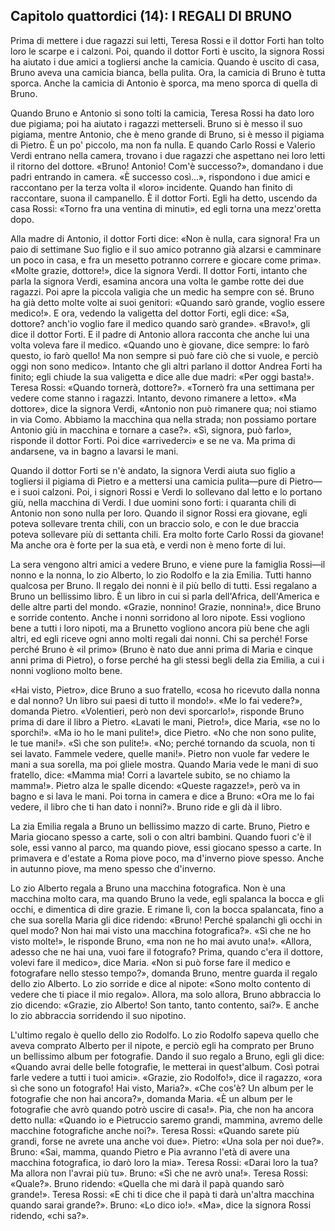 ## Capitolo quattordici (14): I REGALI DI BRUNO

Prima di mettere i due ragazzi sui letti, Teresa Rossi e il dottor Forti han tolto loro le scarpe e i calzoni. Poi, quando il dottor Forti è uscito, la signora Rossi ha aiutato i due amici a togliersi anche la camicia. Quando è uscito di casa, Bruno aveva una camicia bianca, bella pulita. Ora, la camicia di Bruno è tutta sporca. Anche la camicia di Antonio è sporca, ma meno sporca di quella di Bruno.

Quando  Bruno e Antonio si sono tolti la camicia, Teresa Rossi ha dato loro due pigiama; poi ha aiutato i ragazzi metterseli. Bruno si è messo il suo pigiama, mentre Antonio, che è meno grande di Bruno, si è messo il pigiama di Pietro. È un po' piccolo, ma non fa nulla. E quando Carlo Rossi e Valerio Verdi entrano nella camera, trovano i due ragazzi che aspettano nei loro letti il ritorno del dottore. «Bruno! Antonio! Com'è successo?», domandano i due padri entrando in camera. «È successo così...», rispondono i due amici e raccontano per la terza volta il «loro» incidente. Quando han finito di raccontare, suona il campanello. È il dottor Forti. Egli ha detto, uscendo da casa Rossi: «Torno fra una ventina di minuti», ed egli torna una mezz'oretta dopo.

Alla madre di Antonio, il dottor Forti dice: «Non è nulla, cara signora! Fra un paio di settimane Suo figlio e il suo amico potranno già alzarsi e camminare un poco in casa, e fra un mesetto potranno correre e giocare come prima». «Molte grazie, dottore!», dice la signora Verdi. Il dottor Forti, intanto che parla la signora Verdi, esamina ancora una volta le gambe rotte dei due ragazzi. Poi apre la piccola valigia che un medic ha sempre con sé. Bruno ha già detto molte volte ai suoi genitori: «Quando sarò grande, voglio essere medico!». E ora, vedendo la valigetta del dottor Forti, egli dice: «Sa, dottore? anch'io voglio fare il medico quando sarò grande». «Bravo!», gli dice il dottor Forti. E il padre di Antonio allora racconta che anche lui una volta voleva fare il medico. «Quando uno è giovane, dice sempre: Io farò questo, io farò quello! Ma non sempre si può fare ciò che si vuole, e perciò oggi non sono medico». Intanto che gli altri parlano il dottor Andrea Forti ha finito; egli chiude la sua valigetta e dice alle due madri: «Per oggi basta!». Teresa Rossi: «Quando tornerà, dottore?». «Tornerò fra una settimana per vedere come stanno i ragazzi. Intanto, devono rimanere a letto». «Ma dottore», dice la signora Verdi, «Antonio non può rimanere qua; noi stiamo in via Como. Abbiamo la macchina qua nella strada; non possiamo portare Antonio giù in macchina e tornare a case?». «Sì, signora, può farlo», risponde il dottor Forti. Poi dice «arrivederci» e se ne va. Ma prima di andarsene, va in bagno a lavarsi le mani.

Quando il dottor Forti se n'è andato, la signora Verdi aiuta suo figlio a togliersi il pigiama di Pietro e a mettersi una camicia pulita—pure di Pietro—e i suoi calzoni. Poi, i signori Rossi e Verdi lo sollevano dal letto e lo portano giù, nella macchina di Verdi. I due uomini sono forti: i quaranta chili di Antonio non sono nulla per loro. Quando il signor Rossi era giovane, egli poteva sollevare trenta chili, con un braccio solo, e con le due braccia poteva sollevare più di settanta chili. Era molto forte Carlo Rossi da giovane! Ma anche ora è forte per la sua età, e verdi non è meno forte di lui.

La sera vengono altri amici a vedere Bruno, e viene pure la famiglia Rossi—il nonno e la nonna, lo zio Alberto, lo zio Rodolfo e la zia Emilia. Tutti hanno qualcosa per Bruno. Il regalo dei nonni è il più bello di tutti. Essi regalano a Bruno un bellissimo libro. È un libro in cui si parla dell'Africa, dell'America e delle altre parti del mondo. «Grazie, nonnino! Grazie, nonnina!», dice Bruno e sorride contento. Anche i nonni sorridono al loro nipote. Essi vogliono bene a tutti i loro nipoti, ma a Brunetto vogliono ancora più bene che agli altri, ed egli riceve ogni anno molti regali dai nonni. Chi sa perché! Forse perché Bruno è «il primo» (Bruno è nato due anni prima di Maria e cinque anni prima di Pietro), o forse perché ha gli stessi begli della zia Emilia, a cui i nonni vogliono molto bene.

«Hai visto, Pietro», dice Bruno a suo fratello, «cosa ho ricevuto dalla nonna e dal nonno? Un libro sui paesi di tutto il mondo!». «Me lo fai vedere?», domanda Pietro. «Volentieri, però non devi sporcarlo!», risponde Bruno prima di dare il libro a Pietro. «Lavati le mani, Pietro!», dice Maria, «se no lo sporchi!». «Ma io ho le mani pulite!», dice Pietro. «No che non sono pulite, le tue mani!». «Sì che son pulite!». «No; perché tornando da scuola, non ti sei lavato. Fammele vedere, quelle mani!». Pietro non vuole far vedere le mani a sua sorella, ma poi gliele mostra. Quando Maria vede le mani di suo fratello, dice: «Mamma mia! Corri a lavartele subito, se no chiamo la mamma!». Pietro alza le spalle dicendo: «Queste ragazze!», però va in bagno e si lava le mani. Poi torna in camera e dice a Bruno: «Ora me lo fai vedere, il libro che ti han dato i nonni?». Bruno ride e gli dà il libro.

La zia Emilia regala a Bruno un bellissimo mazzo di carte. Bruno, Pietro e Maria giocano spesso a carte, soli o con altri bambini. Quando fuori c'è il sole, essi vanno al parco, ma quando piove, essi giocano spesso a carte. In primavera e d'estate a Roma piove poco, ma d'inverno piove spesso. Anche in autunno piove, ma meno spesso che d'inverno.

Lo zio Alberto regala a Bruno una macchina fotografica. Non è una macchina molto cara, ma quando Bruno la vede, egli spalanca la bocca e gli occhi, e dimentica di dire grazie. E rimane lì, con la bocca spalancata, fino a che sua sorella Maria gli dice ridendo: «Bruno! Perché spalanchi gli occhi in quel modo? Non hai mai visto una macchina fotografica?». «Sì che ne ho visto molte!», le risponde Bruno, «ma non ne ho mai avuto una!». «Allora, adesso che ne hai una, vuoi fare il fotografo? Prima, quando c'era il dottore, volevi fare il medico», dice Maria. «Non si può forse fare il medico e fotografare nello stesso tempo?», domanda Bruno, mentre guarda il regalo dello zio Alberto. Lo zio sorride e dice al nipote: «Sono molto contento di vedere che ti piace il mio regalo». Allora, ma solo allora, Bruno abbraccia lo zio dicendo: «Grazie, zio Alberto! Son tanto, tanto contento, sai?». E anche lo zio abbraccia sorridendo il suo nipotino.

L'ultimo regalo è quello dello zio Rodolfo. Lo zio Rodolfo sapeva quello che aveva comprato Alberto per il nipote, e perciò egli ha comprato per Bruno un bellissimo album per fotografie. Dando il suo regalo a Bruno, egli gli dice: «Quando avrai delle belle fotografie, le metterai in quest'album. Così potrai farle vedere a tutti i tuoi amici». «Grazie, zio Rodolfo!», dice il ragazzo, «ora sì che sono un fotografo! Hai visto, Maria?». «Che cos'è? Un album per le fotografie che non hai ancora?», domanda Maria. «È un album per le fotografie che avrò quando potrò uscire di casa!». Pia, che non ha ancora detto nulla: «Quando io e Pietruccio saremo grandi, mammina, avremo delle macchine fotografiche anche noi?». Teresa Rossi: «Quando sarete più grandi, forse ne avrete una anche voi due». Pietro: «Una sola per noi due?». Bruno: «Sai, mamma, quando Pietro e Pia avranno l'età di avere una macchina fotografica, io darò loro la mia». Teresa Rossi: «Darai loro la tua? Ma allora non l'avrai più tu». Bruno: «Sì che ne avrò una!». Teresa Rossi: «Quale?». Bruno ridendo: «Quella che mi darà il papà quando sarò grande!». Teresa Rossi: «E chi ti dice che il papà ti darà un'altra macchina quando sarai grande?». Bruno: «Lo dico io!». «Ma», dice la signora Rossi ridendo, «chi sa?».



<p style="page-break-after: always;"> </p>
<!--stackedit_data:
eyJoaXN0b3J5IjpbLTEzNjYxNDM2NjcsLTEwMTI5OTEwMjYsND
A4MzY1ODg3LC0xNzM4NTM0MDMzLDE0Njg4NTAxMzRdfQ==
-->